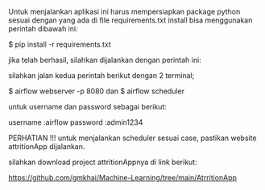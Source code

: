 Untuk menjalankan aplikasi ini harus mempersiapkan package python sesuai dengan yang ada di file requirements.txt install bisa menggunakan perintah dibawah ini:

$ pip install -r requirements.txt

jika telah berhasil, silahkan dijalankan dengan perintah ini:

silahkan jalan kedua perintah berikut dengan 2 terminal;

$ airflow webserver -p 8080
dan
$ airflow scheduler

untuk username dan password sebagai berikut:

username :airflow
password :admin1234


PERHATIAN !!!
untuk menjalankan scheduler sesuai case, pastikan website attritionApp dijalankan.

silahkan download project attritionAppnya di link berikut:

https://github.com/gmkhai/Machine-Learning/tree/main/AtrritionApp
